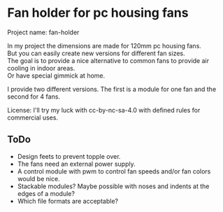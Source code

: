 # Fan holder for pc housing fans
Project name: fan-holder

In my project the dimensions are made for 120mm pc housing fans.  
But you can easily create new versions for different fan sizes.  
The goal is to provide a nice alternative to common fans to provide air cooling in indoor areas.  
Or have special gimmick at home.

I provide two different versions. The first is a module for one fan and the second for 4 fans.

License: I'll try my luck with cc-by-nc-sa-4.0 with defined rules for commercial uses.

## ToDo
- Design feets to prevent topple over.
- The fans need an external power supply.
- A control module with pwm to control fan speeds and/or fan colors would be nice.
- Stackable modules? Maybe possible with noses and indents at the edges of a module?
- Which file formats are acceptable?

